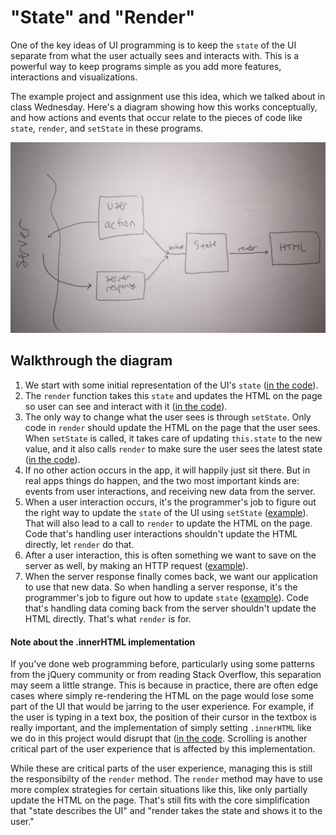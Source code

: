 # "State" and "Render"
One of the key ideas of UI programming is to keep the `state` of the UI separate from what the user actually sees and interacts with.  This is a powerful way to keep programs simple as you add more features, interactions and visualizations.

The example project and assignment use this idea, which we talked about in class Wednesday.  Here's a diagram showing how this works conceptually, and how actions and events that occur relate to the pieces of code like `state`, `render`, and `setState` in these programs.

![State and Render diagram | height = 200](state-and-render.jpg)

## Walkthrough the diagram
1. We start with some initial representation of the UI's `state` ([in the code](https://github.com/kevinrobinson/drexel-ui-programming/blob/master/v6/src/app_component.js#L38)).
2. The `render` function takes this `state` and updates the HTML on the page so user can see and interact with it ([in the code](https://github.com/kevinrobinson/drexel-ui-programming/blob/master/v6/src/app_component.js#L169)).
3. The only way to change what the user sees is through `setState`.  Only code in `render` should update the HTML on the page that the user sees.  When `setState` is called, it takes care of updating `this.state` to the new value, and it also calls `render` to make sure the user sees the latest state ([in the code](https://github.com/kevinrobinson/drexel-ui-programming/blob/master/v6/src/app_component.js#L60)).
4. If no other action occurs in the app, it will happily just sit there.  But in real apps things do happen, and the two most important kinds are: events from user interactions, and receiving new data from the server.
5. When a user interaction occurs, it's the programmer's job to figure out the right way to update the `state` of the UI using `setState` ([example](https://github.com/kevinrobinson/drexel-ui-programming/blob/master/v6/src/app_component.js#L128)).  That will also lead to a call to `render` to update the HTML on the page.  Code that's handling user interactions shouldn't update the HTML directly, let `render` do that.
6. After a user interaction, this is often something we want to save on the server as well, by making an HTTP request ([example](https://github.com/kevinrobinson/drexel-ui-programming/blob/master/v6/src/app_component.js#L85)).
7. When the server response finally comes back, we want our application to use that new data.  So when handling a server response, it's the programmer's job to figure out how to update `state` ([example](https://github.com/kevinrobinson/drexel-ui-programming/blob/master/v6/src/app_component.js#L120)).  Code that's handling data coming back from the server shouldn't update the HTML directly.  That's what `render` is for.


#### Note about the .innerHTML implementation
If you've done web programming before, particularly using some patterns from the jQuery community or from reading Stack Overflow, this separation may seem a little strange.  This is because in practice, there are often edge cases where simply re-rendering the HTML on the page would lose some part of the UI that would be jarring to the user experience.  For example, if the user is typing in a text box, the position of their cursor in the textbox is really important, and the implementation of simply setting `.innerHTML` like we do in this project would disrupt that ([in the code]((https://github.com/kevinrobinson/drexel-ui-programming/blob/master/v6/src/app_component.js#L183)).  Scrolling is another critical part of the user experience that is affected by this implementation.

While these are critical parts of the user experience, managing this is still the responsibilty of the `render` method.  The `render` method may have to use more complex strategies for certain situations like this, like only partially update the HTML on the page.  That's still fits with the core simplification that "state describes the UI" and "render takes the state and shows it to the user."